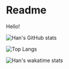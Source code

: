 # Readme
Hello!

![Han's GitHub stats](https://github-readme-stats.vercel.app/api?username=liuhanalice&theme=vue&show_icons=true&count_private=true)

![Top Langs](https://github-readme-stats-d32v68em9-liuhanalice.vercel.app/api/top-langs/?username=liuhanalice&theme=vue&layout=compact)

![Han's wakatime stats](https://github-readme-stats.vercel.app/api/wakatime?username=liuhanalice&theme=vue)
